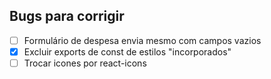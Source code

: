 ## Bugs para corrigir

- [ ] Formulário de despesa envia mesmo com campos vazios
- [x] Excluir exports de const de estilos "incorporados"
- [ ] Trocar icones por react-icons
